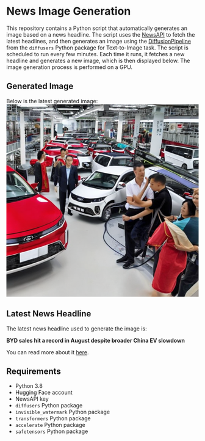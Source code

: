 # News Image Generation
This repository contains a Python script that automatically generates an image based on a news headline. The script uses the [NewsAPI](https://newsapi.org/) to fetch the latest headlines, and then generates an image using the [DiffusionPipeline](https://github.com/huggingface/diffusers) from the `diffusers` Python package for Text-to-Image task.
The script is scheduled to run every few minutes. Each time it runs, it fetches a new headline and generates a new image, which is then displayed below. The image generation process is performed on a GPU.

## Generated Image
Below is the latest generated image:
![Generated Image](image.png)

## Latest News Headline
The latest news headline used to generate the image is:

**BYD sales hit a record in August despite broader China EV slowdown**

You can read more about it [here](https://news.google.com/rss/articles/CBMipgFBVV95cUxQdWRlejB2RFFPVUpjWTNJUFUweE9nUUtTVHI5akhGamlsMmZ4dVNpM0R4N29uN3NrdTEtLVgwbVVnUjEyaS1ybmR5RHRzWFFZLWRmeEtTY3hUeDIyd2hsbUI0aGpZZGttTXZMa29SRXpfUF9rVi1hdGczeDFYSUo0Zy03TkQwcGFwMjZpNU9ZVVFDVm9qcGFwaERVbmNPZjk5N1JCVWdR0gGrAUFVX3lxTE1QMHAzSTAzU0Y3alFMYzBKdTktVXdiSDdBajBmbnI3Ml9MSWZvTmRZanU4TUMzRHRLdG9KYTNlQ3VDUVhYWndVcjI5dU9WdGJkYUJTQVhDZFprc0dQcXVOanVIb3dZeV9XTjZqV1BHZzllQ2szT05oWjlyalV5bXN2U1BvZy05SzN2ZExacG9jM2c5d2JnWjBZeUxxVjY0WW8tU1B6NHZtSm4wYw?oc=5).

## Requirements
- Python 3.8
- Hugging Face account
- NewsAPI key
- `diffusers` Python package
- `invisible_watermark` Python package
- `transformers` Python package
- `accelerate` Python package
- `safetensors` Python package
